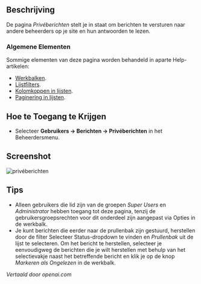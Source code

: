 <!-- Filename: Help4.x:Private_Messages  / Display title: Privéberichten -->

## Beschrijving

De pagina *Privéberichten* stelt je in staat om berichten te versturen naar andere beheerders op je site en hun antwoorden te lezen.

### Algemene Elementen

Sommige elementen van deze pagina worden behandeld in aparte Help-artikelen:

* [Werkbalken](jdocmanual?article=help/common-elements/toolbars).
* [Lijstfilters](jdocmanual?article=help/common-elements/list-filters).
* [Kolomkoppen in lijsten](jdocmanual?article=help/common-elements/list-column-headers).
* [Paginering in lijsten](jdocmanual?article=help/common-elements/list-pagination).

## Hoe te Toegang te Krijgen

- Selecteer **Gebruikers → Berichten → Privéberichten** in het
  Beheerdersmenu.

## Screenshot

![privéberichten](../../../nl/images/private-messages/private-messages.png)

## Tips

- Alleen gebruikers die lid zijn van de groepen *Super Users* en *Administrator* hebben toegang tot deze pagina, tenzij de gebruikersgroepsrechten voor dit onderdeel zijn aangepast via Opties in de werkbalk.
- Je kunt berichten die eerder naar de prullenbak zijn gestuurd, herstellen door de filter Selecteer Status-dropdown te vinden en *Prullenbak* uit de lijst te selecteren. Om het bericht te herstellen, selecteer je eenvoudigweg de berichten die je wilt herstellen met behulp van het selectievakje naast het betreffende bericht en klik je op de knop *Markeren als Ongelezen* in de werkbalk.

*Vertaald door openai.com*

